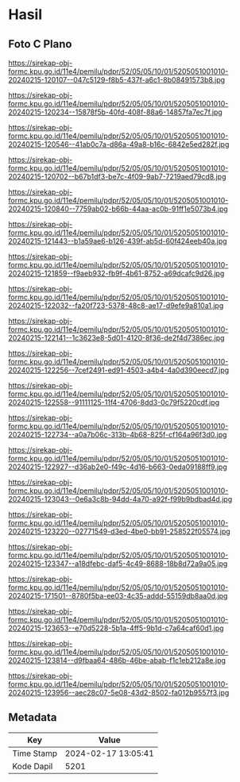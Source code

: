 # Hasil

## Foto C Plano

https://sirekap-obj-formc.kpu.go.id/11e4/pemilu/pdpr/52/05/05/10/01/5205051001010-20240215-120107--047c5129-f8b5-437f-a6c1-8b08491573b8.jpg

https://sirekap-obj-formc.kpu.go.id/11e4/pemilu/pdpr/52/05/05/10/01/5205051001010-20240215-120234--15878f5b-40fd-408f-88a6-14857fa7ec7f.jpg

https://sirekap-obj-formc.kpu.go.id/11e4/pemilu/pdpr/52/05/05/10/01/5205051001010-20240215-120546--41ab0c7a-d86a-49a8-b16c-6842e5ed282f.jpg

https://sirekap-obj-formc.kpu.go.id/11e4/pemilu/pdpr/52/05/05/10/01/5205051001010-20240215-120702--b67b1df3-be7c-4f09-9ab7-7219aed79cd8.jpg

https://sirekap-obj-formc.kpu.go.id/11e4/pemilu/pdpr/52/05/05/10/01/5205051001010-20240215-120840--7759ab02-b66b-44aa-ac0b-91ff1e5073b4.jpg

https://sirekap-obj-formc.kpu.go.id/11e4/pemilu/pdpr/52/05/05/10/01/5205051001010-20240215-121443--b1a59ae6-b126-439f-ab5d-60f424eeb40a.jpg

https://sirekap-obj-formc.kpu.go.id/11e4/pemilu/pdpr/52/05/05/10/01/5205051001010-20240215-121859--f9aeb932-fb9f-4b61-8752-a69dcafc9d26.jpg

https://sirekap-obj-formc.kpu.go.id/11e4/pemilu/pdpr/52/05/05/10/01/5205051001010-20240215-122032--fa20f723-5378-48c8-ae17-d9efe9a810a1.jpg

https://sirekap-obj-formc.kpu.go.id/11e4/pemilu/pdpr/52/05/05/10/01/5205051001010-20240215-122141--1c3623e8-5d01-4120-8f36-de2f4d7386ec.jpg

https://sirekap-obj-formc.kpu.go.id/11e4/pemilu/pdpr/52/05/05/10/01/5205051001010-20240215-122256--7cef2491-ed91-4503-a4b4-4a0d390eecd7.jpg

https://sirekap-obj-formc.kpu.go.id/11e4/pemilu/pdpr/52/05/05/10/01/5205051001010-20240215-122558--91111125-11f4-4706-8dd3-0c79f5220cdf.jpg

https://sirekap-obj-formc.kpu.go.id/11e4/pemilu/pdpr/52/05/05/10/01/5205051001010-20240215-122734--a0a7b06c-313b-4b68-825f-cf164a96f3d0.jpg

https://sirekap-obj-formc.kpu.go.id/11e4/pemilu/pdpr/52/05/05/10/01/5205051001010-20240215-122927--d36ab2e0-f49c-4d16-b663-0eda09188ff9.jpg

https://sirekap-obj-formc.kpu.go.id/11e4/pemilu/pdpr/52/05/05/10/01/5205051001010-20240215-123043--0e6a3c8b-94dd-4a70-a92f-f99b9bdbad4d.jpg

https://sirekap-obj-formc.kpu.go.id/11e4/pemilu/pdpr/52/05/05/10/01/5205051001010-20240215-123220--02771549-d3ed-4be0-bb91-258522f05574.jpg

https://sirekap-obj-formc.kpu.go.id/11e4/pemilu/pdpr/52/05/05/10/01/5205051001010-20240215-123347--a18dfebc-daf5-4c49-8688-18b8d72a9a05.jpg

https://sirekap-obj-formc.kpu.go.id/11e4/pemilu/pdpr/52/05/05/10/01/5205051001010-20240215-171501--8780f5ba-ee03-4c35-addd-55159db8aa0d.jpg

https://sirekap-obj-formc.kpu.go.id/11e4/pemilu/pdpr/52/05/05/10/01/5205051001010-20240215-123653--e70d5228-5b1a-4ff5-9b1d-c7a64caf60d1.jpg

https://sirekap-obj-formc.kpu.go.id/11e4/pemilu/pdpr/52/05/05/10/01/5205051001010-20240215-123814--d9fbaa64-486b-46be-abab-f1c1eb212a8e.jpg

https://sirekap-obj-formc.kpu.go.id/11e4/pemilu/pdpr/52/05/05/10/01/5205051001010-20240215-123956--aec28c07-5e08-43d2-8502-fa012b9557f3.jpg


## Metadata

| Key        | Value               |
| ---------- | ------------------- |
| Time Stamp | 2024-02-17 13:05:41 |
| Kode Dapil | 5201                |



